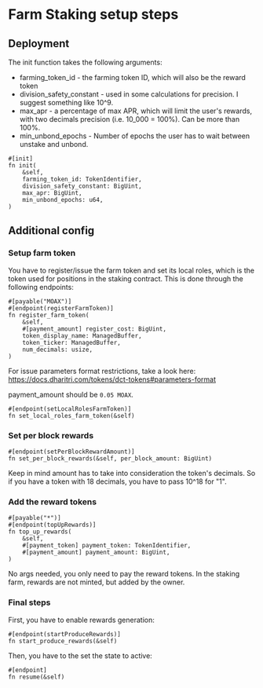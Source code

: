 # Farm Staking setup steps

## Deployment

The init function takes the following arguments:
- farming_token_id - the farming token ID, which will also be the reward token
- division_safety_constant - used in some calculations for precision. I suggest something like 10^9.
- max_apr - a percentage of max APR, which will limit the user's rewards, with two decimals precision (i.e. 10_000 = 100%). Can be more than 100%.
- min_unbond_epochs - Number of epochs the user has to wait between unstake and unbond.
```
#[init]
fn init(
    &self,
    farming_token_id: TokenIdentifier,
    division_safety_constant: BigUint,
    max_apr: BigUint,
    min_unbond_epochs: u64,
)
```

## Additional config

### Setup farm token

You have to register/issue the farm token and set its local roles, which is the token used for positions in the staking contract. This is done through the following endpoints:

```
#[payable("MOAX")]
#[endpoint(registerFarmToken)]
fn register_farm_token(
    &self,
    #[payment_amount] register_cost: BigUint,
    token_display_name: ManagedBuffer,
    token_ticker: ManagedBuffer,
    num_decimals: usize,
)
```

For issue parameters format restrictions, take a look here: https://docs.dharitri.com/tokens/dct-tokens#parameters-format

payment_amount should be `0.05 MOAX`.

```
#[endpoint(setLocalRolesFarmToken)]
fn set_local_roles_farm_token(&self)
```

### Set per block rewards

```
#[endpoint(setPerBlockRewardAmount)]
fn set_per_block_rewards(&self, per_block_amount: BigUint)
```

Keep in mind amount has to take into consideration the token's decimals. So if you have a token with 18 decimals, you have to pass 10^18 for "1".

### Add the reward tokens

```
#[payable("*")]
#[endpoint(topUpRewards)]
fn top_up_rewards(
    &self,
    #[payment_token] payment_token: TokenIdentifier,
    #[payment_amount] payment_amount: BigUint,
)
```

No args needed, you only need to pay the reward tokens. In the staking farm, rewards are not minted, but added by the owner.

### Final steps

First, you have to enable rewards generation:

```
#[endpoint(startProduceRewards)]
fn start_produce_rewards(&self)
```

Then, you have to the set the state to active:

```
#[endpoint]
fn resume(&self)
```
